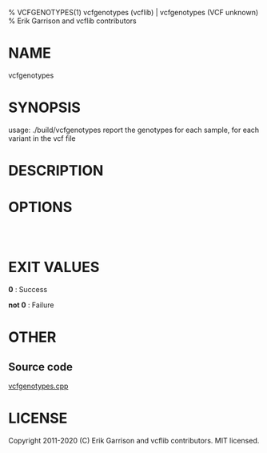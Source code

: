 % VCFGENOTYPES(1) vcfgenotypes (vcflib) | vcfgenotypes (VCF unknown)
% Erik Garrison and vcflib contributors

# NAME

vcfgenotypes

# SYNOPSIS

usage: ./build/vcfgenotypes <vcf file> report the genotypes for each sample, for each variant in the vcf file

# DESCRIPTION



# OPTIONS

```



```

# EXIT VALUES

**0**
: Success

**not 0**
: Failure

# OTHER

## Source code

[vcfgenotypes.cpp](https://github.com/vcflib/vcflib/blob/master/src/vcfgenotypes.cpp)

# LICENSE

Copyright 2011-2020 (C) Erik Garrison and vcflib contributors. MIT licensed.

<!--
  Created with ./scripts/bin2md.rb scripts/bin2md-template.erb
-->
